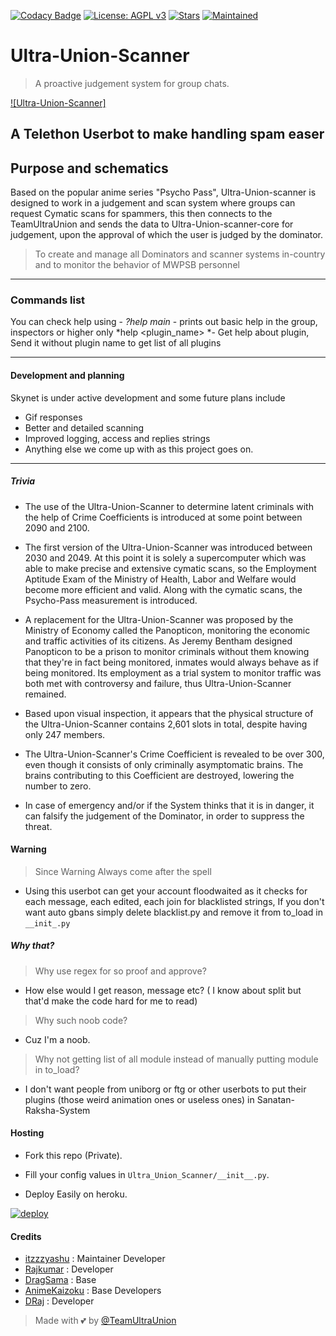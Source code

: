 [![Codacy Badge](https://api.codacy.com/project/badge/Grade/441b48966e9f4b58a643d7c4cee8ba66)](https://app.codacy.com/gh/TeamUltraUnion/Ultra-Union-scanner?utm_source=github.com&utm_medium=referral&utm_content=TeamUltraUnion_Ultra-Union-scanner&utm_campaign=Badge_Grade_Dashboard)
[![License: AGPL v3](https://img.shields.io/badge/License-AGPL%20v3-blue.svg)](https://www.gnu.org/licenses/agpl-3.0)
[![Stars](https://img.shields.io/github/stars/TeamUltraUnion/Ultra-Union-scanner?style=social)](https://github.com/TeamUltraUnion/Ultra-Union-scanner "Ultra-Union-scanner")
[![Maintained](https://img.shields.io/badge/Maintained-Yes-brightgreen)](https://github.com/TeamUltraUnion/Ultra-Union-scanner "Ultra-Union-scanner")

# Ultra-Union-Scanner
> A proactive judgement system for group chats.

[![Ultra-Union-Scanner]](https://bit.ly/3KlaDt1)

## A Telethon Userbot to make handling spam easer

## Purpose and schematics

Based on the popular anime series "Psycho Pass", Ultra-Union-scanner is designed to work in a judgement and scan system where groups can request Cymatic scans for spammers, this then connects to the TeamUltraUnion and sends the data to Ultra-Union-scanner-core for judgement, upon the approval of which the user is judged by the dominator.

> To create and manage all Dominators and scanner systems in-country and to monitor the behavior of MWPSB personnel

------------

### Commands list
You can check help using -
    *?help main* - prints out basic help in the group, inspectors or higher only
    *help <plugin_name> *- Get help about plugin, Send it without plugin name to get list of all plugins

------------

#### Development and planning

Skynet is under active development and some future plans include
- Gif responses
- Better and detailed scanning
- Improved logging, access and replies strings
- Anything else we come up with as this project goes on.

------------

##### Trivia
- The use of the Ultra-Union-Scanner to determine latent criminals with the help of Crime Coefficients is introduced at some point between 2090 and 2100.
- The first version of the Ultra-Union-Scanner was introduced between 2030 and 2049. At this point it is solely a supercomputer which was able to make precise and extensive cymatic scans, so the Employment Aptitude Exam of the Ministry of Health, Labor and Welfare would become more efficient and valid. Along with the cymatic scans, the Psycho-Pass measurement is introduced.

- A replacement for the Ultra-Union-Scanner was proposed by the Ministry of Economy called the Panopticon, monitoring the economic and traffic activities of its citizens. As Jeremy Bentham designed Panopticon to be a prison to monitor criminals without them knowing that they're in fact being monitored, inmates would always behave as if being monitored. Its employment as a trial system to monitor traffic was both met with controversy and failure, thus Ultra-Union-Scanner remained.

- Based upon visual inspection, it appears that the physical structure of the Ultra-Union-Scanner contains 2,601 slots in total, despite having only 247 members.

- The Ultra-Union-Scanner's Crime Coefficient is revealed to be over 300, even though it consists of only criminally asymptomatic brains. The brains contributing to this Coefficient are destroyed, lowering the number to zero.

- In case of emergency and/or if the System thinks that it is in danger, it can falsify the judgement of the Dominator, in order to suppress the threat.

#### Warning
> Since Warning Always come after the spell
- Using this userbot can get your account floodwaited as it checks for each message, each edited, each join for blacklisted strings, If you don't want auto gbans simply delete blacklist.py and remove it from to_load in `__init_.py`

##### Why that?

>Why use regex for so proof and approve?
- How else would I get reason, message etc? ( I know about split but that'd make the code hard for me to read)

>Why such noob code?
- Cuz I'm a noob.

>Why not getting list of all module instead of manually putting module in to_load?
- I don't want people from uniborg or ftg or other userbots to put their plugins (those weird animation ones or useless ones) in Sanatan-Raksha-System

#### Hosting

* Fork this repo (Private).

* Fill your config values in `Ultra_Union_Scanner/__init__.py`.

* Deploy Easily on heroku.

[![deploy](https://www.herokucdn.com/deploy/button.svg)](https://heroku.com/deploy?template=https://github.com/TeamUltraUnion/Ultra-Union-Scanner.git)

#### Credits
- [itzzzyashu](https://github.com/itzzzyashu) : Maintainer Developer
- [Rajkumar](https://github.com/Awesome-RJ/Skynet-System) : Developer
- [DragSama](https://github.com/sitischu) : Base
- [AnimeKaizoku](https://github.com/AnimeKaizoku) : Base Developers
- [DRaj](https://github.com/draj48) : Developer

> Made with 💕 by [@TeamUltraUnion](https://github.com/TeamUltraUnion)
